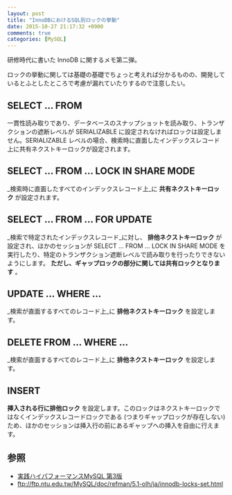 ```yaml
---
layout: post
title: "InnoDBにおけるSQL別ロックの挙動"
date: 2015-10-27 21:17:32 +0900
comments: true
categories: [MySQL]
---
```


研修時代に書いた InnoDB に関するメモ第二弾。

ロックの挙動に関しては基礎の基礎でちょっと考えれば分かるものの、開発しているとふとしたところで考慮が漏れていたりするので注意したい。


## SELECT ... FROM 
一貫性読み取りであり、データベースのスナップショットを読み取り、トランザクションの遮断レベルが SERIALIZABLE に設定されなければロックは設定しません。SERIALIZABLE レベルの場合、検索時に直面したインデックスレコード上に共有ネクストキーロックが設定されます。

## SELECT ... FROM ... LOCK IN SHARE MODE 
_検索時に直面したすべてのインデックスレコード上_に **共有ネクストキーロック** が設定されます。

## SELECT ... FROM ... FOR UPDATE 
_検索で特定されたインデックスレコード_に対し、 **排他ネクストキーロック** が設定され、ほかのセッションが SELECT ... FROM ... LOCK IN SHARE MODE を実行したり、特定のトランザクション遮断レベルで読み取りを行ったりできないようにします。 **ただし、ギャップロックの部分に関しては共有ロックとなります** 。

## UPDATE ... WHERE ... 
_検索が直面するすべてのレコード上_に **排他ネクストキーロック** を設定します。

## DELETE FROM ... WHERE ... 
_検索が直面するすべてのレコード上_に **排他ネクストキーロック** を設定します。

## INSERT 
**挿入される行に排他ロック** を設定します。このロックはネクストキーロックではなくインデックスレコードロックである (つまりギャップロックが存在しない) ため、ほかのセッションは挿入行の前にあるギャップへの挿入を自由に行えます。


## 参照
* [実践ハイパフォーマンスMySQL 第3版](http://www.amazon.co.jp/gp/product/4873116384/ref=as_li_tf_tl?ie=UTF8&camp=247&creative=1211&creativeASIN=4873116384&linkCode=as2&tag=sojiro14-22)
* ftp://ftp.ntu.edu.tw/MySQL/doc/refman/5.1-olh/ja/innodb-locks-set.html
